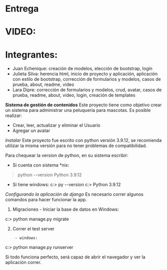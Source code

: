# Entrega

# VIDEO:

# Integrantes:
- Juan Echenique: creación de modelos, elección de bootstrap, login
- Julieta Silva: herencia html, inicio de proyecto y aplicación, aplicación con estilo de bootstrap, corrección de formularios y modelos, casos de prueba, about, readme, video
- Lara Dipre: corrección de formularios y modelos, crud, avatar, casos de prueba, readme, about, video, login, creación de templates

**Sistema de gestión de contenidos**
Este proyecto tiene como objetivo crear un sistema para administrar una peluquería para mascotas. Es posible realizar:
- Crear, leer, actualizar y eliminar el Usuario
- Agregar un avatar

*Instalar*
Este proyecto fue escrito con python versión 3.9.12, se recomienda utilizar la misma versión para no tener problemas de compatibilidad.

Para chequear la version de python, en su sistema escribir:

- Si cuenta con sistema *nix:
> python --version
> Python 3.9.12

- Si tiene windows:
c:\> py --version
c:\> Python 3.9.12

*Configurando la aplicación de django*
Es necesario correr algunos comandos para hacer funcionar la app.
1. Migraciones
        - Iniciar la base de datos en Windows:

c:\> python manage.py migrate

2. Correr el test server

        - windows:

c:\> python manage.py runserver

Si todo funciona perfecto, será capaz de abrir el navegador y ver la aplicación correr. 


